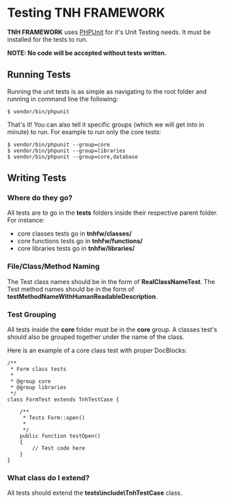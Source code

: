 # Testing TNH FRAMEWORK

**TNH FRAMEWORK** uses [PHPUnit](http://phpunit.de/) for it's Unit Testing needs. It must be installed for the tests to run.

**NOTE: No code will be accepted without tests written.**

## Running Tests

Running the unit tests is as simple as navigating to the root folder and running in command line the following:

    $ vendor/bin/phpunit

That's it! You can also tell it specific groups (which we will get into in minute) to run. For example to run only the core tests:

    $ vendor/bin/phpunit --group=core
    $ vendor/bin/phpunit --group=libraries
    $ vendor/bin/phpunit --group=core,database

## Writing Tests

### Where do they go?

All tests are to go in the **tests** folders inside their respective parent folder.  For instance:

- core classes tests go in **tnhfw/classes/**
- core functions tests go in **tnhfw/functions/**
- core libraries tests go in **tnhfw/libraries/**

### File/Class/Method Naming

The Test class names should be in the form of **RealClassNameTest**. 
The Test method names should be in the form of **testMethodNameWithHumanReadableDescription**.

### Test Grouping

All tests inside the **core** folder must be in the **core** group.  A classes test's should also be grouped together under the name of the class.

Here is an example of a core class test with proper DocBlocks:

    /**
     * Form class tests
     *
     * @group core
     * @group libraries
     */
    class FormTest extends TnhTestCase {

    	/**
    	 * Tests Form::open()
    	 *
    	 */
    	public function testOpen()
    	{
    		// Test code here
    	}
    }


### What class do I extend?

All tests should extend the **tests\include\TnhTestCase** class.

